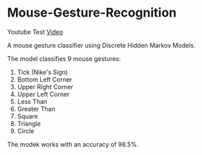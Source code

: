 # Mouse-Gesture-Recognition

Youtube Test [Video](https://www.youtube.com/watch?v=dd29lo9ODI4)

A mouse gesture classifier using Discrete Hidden Markov Models.

The model classifies 9 mouse gestures:

1. Tick (Nike's Sign)
2. Bottom Left Corner
3. Upper Right Corner
4. Upper Left Corner
5. Less Than
6. Greater Than
7. Square
8. Triangle
9. Circle

The modek works with an accuracy of 98.5%. 
